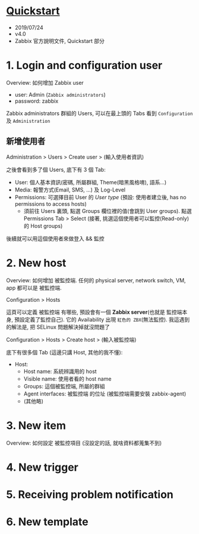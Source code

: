 # [Quickstart](https://www.zabbix.com/documentation/4.0/manual/quickstart)

- 2019/07/24
- v4.0
- Zabbix 官方說明文件, Quickstart 部分


# 1. Login and configuration user

Overview: 如何增加 Zabbix user

- user: Admin (`Zabbix administrators`)
- password: zabbix

Zabbix administrators 群組的 Users, 可以在最上頭的 Tabs 看到 `Configuration` 及 `Administration`

## 新增使用者

Administration > Users > Create user > (輸入使用者資訊)

之後會看到多了個 Users, 底下有 3 個 Tab:

- User: 個人基本資訊(密碼, 所屬群組, Theme(暗黑風格唷), 語系...)
- Media: 報警方式(Email, SMS, ...) 及 Log-Level
- Permissions: 可選擇目前 User 的 *User type* (預設: 使用者建立後, has no permissions to access hosts)
    - 須前往 Users 裏頭, 點選 Groups 欄位裡的值(會跳到 User groups). 點選 Permissions Tab > Select (接著, 挑選這個使用者可以監控(Read-only) 的 Host groups)

後續就可以用這個使用者來做登入 && 監控


# 2. New host

Overview: 如何增加 被監控端. 任何的 physical server, network switch, VM, app 都可以是 被監控端.

Configuration > Hosts

這頁可以定義 被監控端 有哪些, 預設會有一個 **Zabbix server**(也就是 監控端本身, 預設定義了監控自己). 它的 Availability 出現 `紅色的 ZBX`(無法監控). 我這遇到的解法是, 把 SELinux 問題解決掉就沒問題了

Configuration > Hosts > Create host > (輸入被監控端)

底下有很多個 Tab (這邊只講 Host, 其他的我不懂):

- Host:
  - Host name: 系統辨識用的 host
  - Visible name: 使用者看的 host name
  - Groups: 這個被監控端, 所屬的群組
  - Agent interfaces: 被監控端 的位址 (被監控端需要安裝 zabbix-agent)
  - (其他略)

# 3. New item

Overview: 如何設定 被監控項目 (沒設定的話, 就啥資料都蒐集不到)



# 4. New trigger



# 5. Receiving problem notification



# 6. New template


